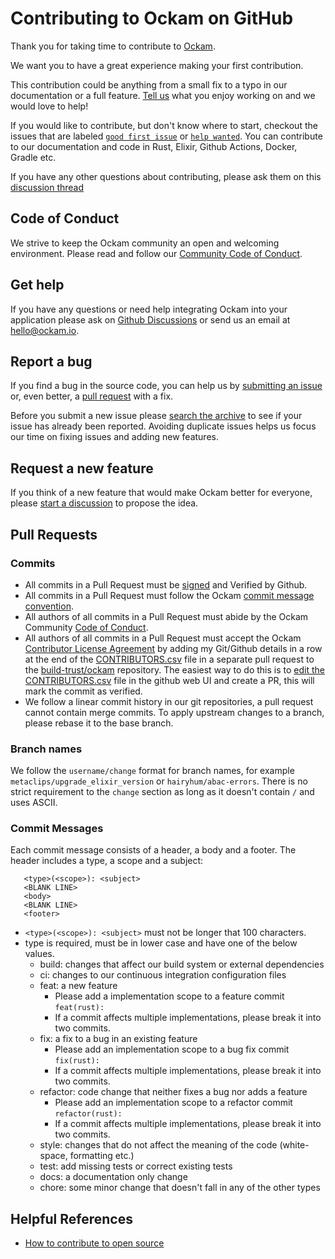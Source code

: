 # Contributing to Ockam on GitHub

Thank you for taking time to contribute to [Ockam](github.com/build-trust/ockam).

We want you to have a great experience making your first contribution.

This contribution could be anything from a small fix to a typo in our
documentation or a full feature.
[Tell us](github.com/build-trust/ockam/discussions/1081) what you
enjoy working on and we would love to help!

If you would like to contribute, but don't know where to start, checkout the
issues that are labeled
[`good first issue`](https://github.com/build-trust/ockam/contribute)
or
[`help wanted`](github.com/build-trust/ockam/issues?q=is%3Aissue+is%3Aopen++label%3A%22help+wanted%22).
You can contribute to our documentation and code in Rust, Elixir, Github
Actions, Docker, Gradle etc.

If you have any other questions about contributing, please ask them on this
[discussion thread](github.com/build-trust/ockam/discussions/1081)

## Code of Conduct

We strive to keep the Ockam community an open and welcoming environment.
Please read and follow our [Community Code of Conduct](CODE_OF_CONDUCT.md).

## Get help

If you have any questions or need help integrating Ockam into your application
please ask on [Github Discussions](https://github.com/build-trust/ockam/discussions/6112)
or send us an email at [hello@ockam.io](mailto:hello@ockam.io).

## Report a bug

If you find a bug in the source code, you can help us by
[submitting an issue](https://github.com/build-trust/ockam/issues/new/choose)
or, even better, a [pull request](#send_a_pull_request) with a fix.

Before you submit a new issue please
[search the archive](https://github.com/build-trust/ockam/issues?q=is%3Aissue+)
to see if your issue has already been reported. Avoiding duplicate issues helps
us focus our time on fixing issues and adding new features.

## Request a new feature

If you think of a new feature that would make Ockam better for everyone, please
[start a discussion](https://github.com/build-trust/ockam/discussions/new) to
propose the idea.

## Pull Requests

### Commits

* All commits in a Pull Request must be [signed](https://docs.github.com/en/authentication/managing-commit-signature-verification/signing-commits) and Verified by Github.
* All commits in a Pull Request must follow the Ockam [commit message convention](#commit-messages).
* All authors of all commits in a Pull Request must abide by the Ockam Community [Code of Conduct](CODE_OF_CONDUCT.md).
* All authors of all commits in a Pull Request must accept the Ockam [Contributor License Agreement](https://github.com/build-trust/.github/blob/main/CLA.md) by adding my Git/Github details in a row at the end of the [CONTRIBUTORS.csv](https://github.com/build-trust/ockam/blob/develop/.github/CONTRIBUTORS.csv) file in a separate pull request to the [build-trust/ockam](https://github.com/build-trust/ockam) repository. The easiest way to do this is to [edit the CONTRIBUTORS.csv](https://github.com/build-trust/ockam/edit/develop/.github/CONTRIBUTORS.csv) file in the github web UI and create a PR, this will mark the commit as verified.
* We follow a linear commit history in our git repositories, a pull request cannot contain merge commits. To apply upstream changes to a branch, please rebase it to the base branch.

### Branch names

We follow the `username/change` format for branch names, for example `metaclips/upgrade_elixir_version` or `hairyhum/abac-errors`.
There is no strict requirement to the `change` section as long as it doesn't contain `/` and uses ASCII.

### Commit Messages

Each commit message consists of a header, a body and a footer. The header includes a type, a scope and a subject:

```
   <type>(<scope>): <subject>
   <BLANK LINE>
   <body>
   <BLANK LINE>
   <footer>
```

* `<type>(<scope>): <subject>` must not be longer that 100 characters.
* type is required, must be in lower case and have one of the below values.
  - build: changes that affect our build system or external dependencies
  - ci: changes to our continuous integration configuration files
  - feat: a new feature
    - Please add a implementation scope to a feature commit `feat(rust):`
    - If a commit affects multiple implementations, please break it into two commits.
  - fix: a fix to a bug in an existing feature
    - Please add an implementation scope to a bug fix commit `fix(rust):`
    - If a commit affects multiple implementations, please break it into two commits.
  - refactor: code change that neither fixes a bug nor adds a feature
    - Please add an implementation scope to a refactor commit `refactor(rust):`
    - If a commit affects multiple implementations, please break it into two commits.
  - style: changes that do not affect the meaning of the code (white-space, formatting etc.)
  - test: add missing tests or correct existing tests
  - docs: a documentation only change
  - chore: some minor change that doesn't fall in any of the other types

## Helpful References

* [How to contribute to open source](https://opensource.guide/how-to-contribute/)
